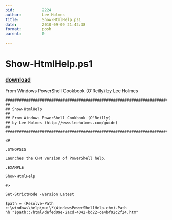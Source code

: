 ```yaml
---
pid:            2224
author:         Lee Holmes
title:          Show-HtmlHelp.ps1
date:           2010-09-09 21:42:38
format:         posh
parent:         0

---
```


# Show-HtmlHelp.ps1

### [download](Scripts\2224.ps1)

From Windows PowerShell Cookbook (O'Reilly) by Lee Holmes

```posh
##############################################################################
##
## Show-HtmlHelp
##
## From Windows PowerShell Cookbook (O'Reilly)
## by Lee Holmes (http://www.leeholmes.com/guide)
##
##############################################################################

<#

.SYNOPSIS

Launches the CHM version of PowerShell help.

.EXAMPLE

Show-HtmlHelp

#>

Set-StrictMode -Version Latest

$path = (Resolve-Path c:\windows\help\mui\*\WindowsPowerShellHelp.chm).Path
hh "$path::/html/defed09e-2acd-4042-bd22-ce4bf92c2f24.htm"
```
